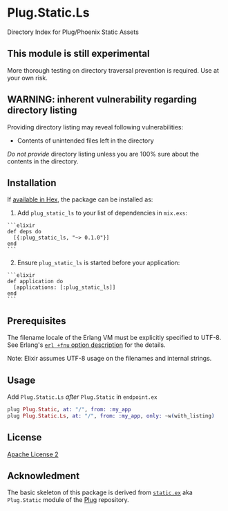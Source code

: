 # Plug.Static.Ls

Directory Index for Plug/Phoenix Static Assets

## This module is still experimental

More thorough testing on directory traversal prevention is required.
Use at your own risk.

## WARNING: inherent vulnerability regarding directory listing

Providing directory listing may reveal following vulnerabilities:

* Contents of unintended files left in the directory

*Do not provide* directory listing unless you are 100% sure about the contents in the directory.

## Installation

If [available in Hex](https://hex.pm/docs/publish), the package can be installed as:

  1. Add `plug_static_ls` to your list of dependencies in `mix.exs`:

    ```elixir
    def deps do
      [{:plug_static_ls, "~> 0.1.0"}]
    end
    ```

  2. Ensure `plug_static_ls` is started before your application:

    ```elixir
    def application do
      [applications: [:plug_static_ls]]
    end
    ```

## Prerequisites

The filename locale of the Erlang VM must be explicitly specified to UTF-8.
See Erlang's [`erl +fnu` option description](http://erlang.org/doc/man/erl.html) for the details.

Note: Elixir assumes UTF-8 usage on the filenames and internal strings.

## Usage

Add `Plug.Static.Ls` *after* `Plug.Static` in `endpoint.ex`

```Elixir
plug Plug.Static, at: "/", from: :my_app
plug Plug.Static.Ls, at: "/", from: :my_app, only: ~w(with_listing)
```

## License

[Apache License 2](https://www.apache.org/licenses/LICENSE-2.0)

## Acknowledment

The basic skeleton of this package is derived from
[`static.ex`](https://github.com/elixir-lang/plug/blob/master/lib/plug/static.ex)
aka `Plug.Static` module of the [Plug](https://github.com/elixir-lang/plug) repository.
